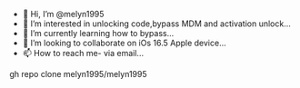 - 👋 Hi, I’m @melyn1995
- 👀 I’m interested in unlocking code,bypass MDM and activation unlock...
- 🌱 I’m currently learning how to bypass...
- 💞️ I’m looking to collaborate on iOs 16.5 Apple device...
- 📫 How to reach me- via email...

<!---
melyn1995/melyn1995 is a ✨ special ✨ repository because its `README.md` (this file) appears on your GitHub profile.
You can click the Preview link to take a look at your changes.
--->
gh repo clone melyn1995/melyn1995

